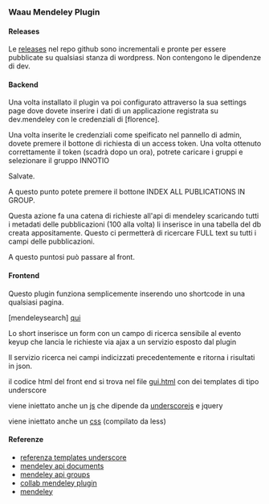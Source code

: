 ### Waau Mendeley Plugin

#### Releases

Le  [releases](../../releases) nel repo github sono incrementali e pronte per essere pubblicate su qualsiasi stanza di wordpress.
Non contengono le dipendenze di dev.


#### Backend

Una volta installato il plugin va poi configurato attraverso la sua settings page dove dovete inserire i dati di un applicazione registrata su dev.mendeley con le credenziali di [florence].

Una volta inserite le credenziali come speificato nel pannello di admin, dovete premere il bottone di richiesta di un access token.
Una volta ottenuto correttamente il token (scadrà dopo un ora), potrete caricare i gruppi e selezionare il gruppo INNOTIO

Salvate.

A questo punto potete premere il bottone  INDEX ALL PUBLICATIONS IN GROUP.

Questa azione fa una catena di richieste all'api di mendeley scaricando tutti i metadati delle pubblicazioni (100 alla volta) li inserisce in una tabella del db creata appositamente. Questo ci permetterà di ricercare FULL text su tutti i campi delle pubblicazioni.

A questo puntosi può passare al front.


#### Frontend

Questo plugin funziona semplicemente inserendo uno shortcode in una qualsiasi pagina.

[mendeleysearch] [qui](../master/public/WaauMendeleyPlugin.php#L452)

Lo short inserisce un form con un campo di ricerca sensibile al evento keyup che lancia le richieste via ajax a un servizio esposto dal plugin

Il servizio ricerca nei campi indicizzati precedentemente e ritorna i risultati in json.

il codice html del front end si trova nel file [gui.html](../master/includes/gui.html) con dei templates di tipo underscore 



viene iniettato anche un [js](../master/public/assets/js/dist/app.js) che dipende da [underscorejs](http://underscorejs.org/) e jquery 

viene iniettato anche un [css](../master/public/assets/css/dist/app.css) (compilato da less)

#### Referenze

* [referenza templates underscore](http://2ality.com/2012/06/underscore-templates.html)
* [mendeley api documents](https://dev.mendeley.com/methods/#retrieving-documents)
* [mendeley api groups](https://dev.mendeley.com/methods/#retrieving-groups)
* [collab mendeley plugin](https://github.com/collab-uniba/wp-mendeleyplugin)
* [mendeley](https://www.mendeley.com/)

